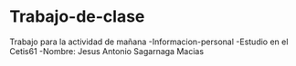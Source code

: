 # Trabajo-de-clase
Trabajo para la actividad de mañana
-Informacion-personal
-Estudio en el Cetis61
-Nombre: Jesus Antonio Sagarnaga Macias
